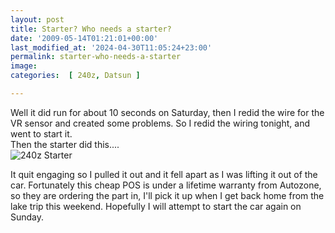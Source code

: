 ```yaml
---
layout: post
title: Starter? Who needs a starter?
date: '2009-05-14T01:21:01+00:00'
last_modified_at: '2024-04-30T11:05:24+23:00'
permalink: starter-who-needs-a-starter
image: 
categories:  [ 240z, Datsun ]

---
```


Well it did run for about 10 seconds on Saturday, then I redid the wire for the VR sensor and created some problems. So I redid the wiring tonight, and went to start it.   
Then the starter did this....    
<img border="0" alt="240z Starter" src="https://farm3.static.flickr.com/2196/3529003195_f86d5d45e1.jpg?v=0" /> 

It quit engaging so I pulled it out and it fell apart as I was lifting it out of the car. Fortunately this cheap POS is under a lifetime warranty from Autozone, so they are ordering the part in, I'll pick it up when I get back home from the lake trip this weekend. Hopefully I will attempt to start the car again on Sunday.
